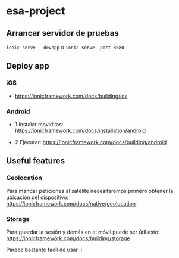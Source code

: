 # esa-project

## Arrancar servidor de pruebas
`ionic serve --devapp` o `ionic serve -port 8080`


## Deploy app

### iOS
* https://ionicframework.com/docs/building/ios


### Android
* 1 Instalar moviditas: 
https://ionicframework.com/docs/installation/android

* 2 Ejecutar: https://ionicframework.com/docs/building/android

## Useful features

### Geolocation
Para mandar peticiones al satélite necesitaremos primero 
obtener la ubicación del dispositivo:
https://ionicframework.com/docs/native/geolocation

### Storage
Para guardar la sesión y demás en el móvil puede ser útil esto:
https://ionicframework.com/docs/building/storage

Parece bastante facil de usar :l
